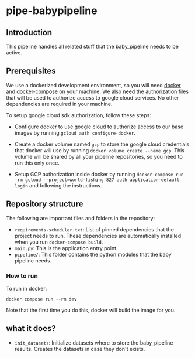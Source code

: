 # pipe-babypipeline

## Introduction

This pipeline handles all related stuff that the baby_pipeline needs to be active.

## Prerequisites

We use a dockerized development environment, so you will need [docker](https://www.docker.com/)  and [docker-compose](https://docs.docker.com/compose/) on your machine. We also need the authorization files that will be used to authorize access to google cloud services. No other dependencies are required in your machine.

To setup google cloud sdk authorization, follow these steps:

* Configure docker to use google cloud to authorize access to our base images by running `gcloud auth configure-docker`.

* Create a docker volume named `gcp` to store the google cloud credentials that docker will use by running `docker volume create --name gcp`. This volume will be shared by all your pipeline repositories, so you need to run this only once.

* Setup GCP authorization inside docker by running `docker-compose run --rm gcloud --project=world-fishing-827 auth application-default login` and following the instructions.


## Repository structure

The following are important files and folders in the repository:

* `requirements-scheduler.txt`: List of pinned dependencies that the project needs to run. These dependencies are automatically installed when you run `docker-compose build`.
* `main.py`: This is the application entry point.
* `pipeline/`: This folder contains the python modules that the baby pipeline needs.

### How to run
To run in docker:
```console
docker compose run --rm dev
```
Note that the first time you do this, docker will build the image for you.

## what it does?

* `init_datasets`: Initialize datasets where to store the baby_pipeline results. Creates the datasets in case they don't exists.

